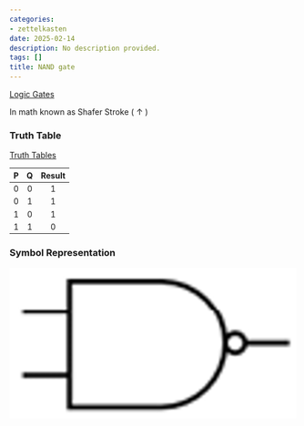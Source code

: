 ```yaml
---
categories:
- zettelkasten
date: 2025-02-14
description: No description provided.
tags: []
title: NAND gate
---
```


[Logic Gates](Logic%20Gates.md)

In math known as Shafer Stroke ( $\uparrow$ )

### Truth Table

[Truth Tables](Truth%20Tables.md)

| P | Q | Result |
| :-: | :-: | :-: |
|0|0|1|
|0|1|1|
|1|0|1|
|1|1|0|

### Symbol Representation

![400x200](attachments/NAND_GATE.png)
